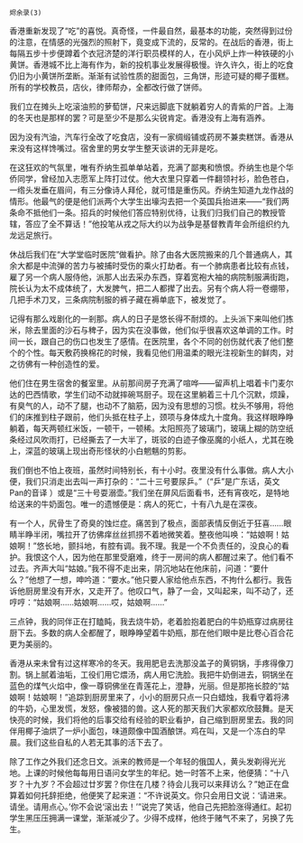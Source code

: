     烬余录(3) 

   香港重新发现了“吃”的喜悦。真奇怪，一件最自然，最基本的功能，突然得到过份的注意，在情感的光强烈的照射下，竟变成下流的，反常的。在战后的香港，街上每隔五步十步便蹲着个衣冠济楚的洋行职员模样的人，在小风炉上炸一种铁硬的小黄饼。香港城不比上海有作为，新的投机事业发展得极慢。许久许久，街上的吃食仍旧为小黄饼所垄断。渐渐有试验性质的甜面包，三角饼，形迹可疑的椰子蛋糕。所有的学校教员，店伙，律师帮办，全都改行做了饼师。

   我们立在摊头上吃滚油煎的萝萄饼，尺来远脚底下就躺着穷人的青紫的尸首。上海的冬天也是那样的罢？可是至少不是那么尖锐肯定。香港没有上海有涵养。

   因为没有汽油，汽车行全改了吃食店，没有一家绸缎铺或药房不兼卖糕饼。香港从来没有这样馋嘴过。宿舍里的男女学生整天谈讲的无非是吃。

   在这狂欢的气氛里，唯有乔纳生孤单单站着，充满了鄙夷和愤恨。乔纳生也是个华侨同学，曾经加入志愿军上阵打过仗。他大衣里只穿着一件翻领衬衫，脸色苍白，一绺头发垂在眉间，有三分像诗人拜伦，就可惜是重伤风。乔纳生知道九龙作战的情形。他最气的便是他们派两个大学生出壕沟去把一个英国兵抬进来——“我们两条命不抵他们一条。招兵的时候他们答应特别优待，让我们归我们自己的教授管辖，答应了全不算话！”他投笔从戎之际大约以为战争是基督教青年会所组织约九龙远足旅行。

   休战后我们在“大学堂临时医院”做看护。除了由各大医院搬来的几个普通病人，其余大都是中流弹的苦力与被捕时受伤的乘火打劫者。有一个肺病患者比较有点钱，雇了另一个病人服侍他，派那人出去采办东西，穿着宽袍大袖的病院制服满街跑，院长认为太不成体统了，大发脾气，把二人都撵了出去。另有个病人将一卷绷带，几把手术刀叉，三条病院制服的裤子藏在褥单底下，被发觉了。

   记得有那么戏剧化的一剎那。病人的日子是悠长得不耐烦的。上头派下来叫他们拣米，除去里面的沙石与稗子，因为实在没事做，他们似乎很喜欢这单调的工作。时间一长，跟自己的伤口也发生了感情。在医院里，各个不同的创伤就代表了他们整个的个性。每天敷药换棉花的时候，我看见他们用温柔的眼光注视新生的鲜肉，对之彷佛有一种创造性的爱。

   他们住在男生宿舍的餐室里。从前那间房子充满了喧哗——留声机上唱着卡门麦尔达的巴西情歌，学生们动不动就摔碗骂厨子。现在这里躺着三十几个沉默，烦躁，有臭气的人，动不了腿，也动不了脑筋，因为没有思想的习惯。枕头不够用，将他们的床推到柱子跟前，他们头抵在柱子上，颈项与身体成九十度角。我这样眼睁睁躺着，每天两顿红米饭，一顿干，一顿稀。太阳照亮了玻璃门，玻璃上糊的防空纸条经过风吹雨打，已经撕去了一大半了，斑驳的白迹子像巫魔的小纸人，尤其在晚上，深蓝的玻璃上现出奇形怪状的小白魍魑的剪影。

   我们倒也不怕上夜班，虽然时间特别长，有十小时。夜里没有什么事做。病人大小便，我们只消走出去叫一声打杂的：“二十三号要尿乒。”（“乒”是广东话，英文Pan的音译 ）或是“三十号耍溺壶。”我们坐在屏风后面看书，还有宵夜吃，是特地给送来的牛奶面包。唯一的遗憾便是：病人的死亡，十有八九是在深夜。

   有一个人，尻骨生了奇臭的蚀烂症。痛苦到了极点，面部表情反倒近于狂喜……眼睛半睁半闭，嘴拉开了彷佛痒丝丝抓捞不着地微笑着。整夜他叫唤：“姑娘啊！姑娘啊！”悠长地，颤抖地，有腔有调。我不理。我是一个不负责任的，没良心的看护。我恨这个人，因为他在那里受磨难，终于一房间的病人都醒过来了。他们看不过去。齐声大叫“姑娘。”我不得不走出来，阴沉地站在他床前，问道：“要什么？”他想了一想，呻吟道：“要水。”他只要人家给他点东西，不拘什么都行。我告诉他厨房里没有开水，又走开了。他叹口气，静了一会，又叫起来，叫不动了，还哼哼：“姑娘啊……姑娘啊……哎，姑娘啊……”

   三点钟，我的同伴正在打瞌盹，我去烧牛奶，老着脸抱着肥白的牛奶瓶穿过病房往厨下去。多数的病人全都醒了，眼睁睁望着牛奶瓶，那在他们眼中是比卷心百合花更为美丽的。

   香港从来未曾有过这样寒冷的冬天。我用肥皂去洗那没盖子的黄铜锅，手疼得像刀割。锅上腻着油垢，工役们用它煨汤，病人用它洗脸。我把牛奶倒进去，铜锅坐在蓝色的煤气火焰中，像一尊铜佛坐在青莲花上，澄静，光丽。但是那拖长腔的“姑娘啊！姑娘啊！”追踪到厨房里来了，小小的厨房只点一只白蜡烛，我看守着将沸的牛奶，心里发慌，发怒，像被猎的兽。这人死的那天我们大家都欢欣鼓舞。是天快亮的时候，我们将他的后事交给有经验的职业看护，自己缩到厨房里去。我的同伴用椰子油烘了一炉小面包，味道颇像中国酒酿饼。鸡在叫，又是一个冻白的早晨。我们这些自私的人若无其事的活下去了。

   除了工作之外我们还念日文。派来的教师是一个年轻的俄国人，黄头发剃得光光地。上课的时候他每每用日语问女学生的年纪。她一时答不上来，他便猜：“十八岁？十九岁？不会超过廿岁罢？你住在几楼？待会儿我可以来拜访么？”她正在盘算着如何托辞拒绝，他便笑了起来道：“不许说英文。你只会用日文说：‘请进来。请坐。请用点心。’你不会说‘滚出去！’”说完了笑话，他自己先把脸涨得通红。起初学生黑压压拥满一课堂，渐渐减少了。少得不成样，他终于赌气不来了，另换了先生。

